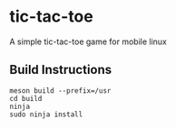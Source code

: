 # tic-tac-toe
A simple tic-tac-toe game for mobile linux

## Build Instructions

```
meson build --prefix=/usr
cd build
ninja
sudo ninja install
```